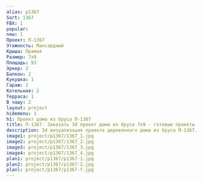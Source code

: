 ```yaml
---
alias: p1367
Sort: 1367
FBX: 1
popular: 
new: 1
Проект: П-1367
Этажность: Мансардный
Крыша: Прямая
Размер: 7х9
Площадь: 93
Эркер: 2
Балкон: 2
Кукушка: 1
Гараж: 2
Котельная: 2
Терраса: 1
В чашу: 2
layout: project
hidemenu: 1
h1: Проект дома из бруса П-1367
title: П-1367. Заказать 3d проект дома из бруса 7х9 - готовые проекты
description: 3d визуализация проекта деревянного дома из бруса П-1367. Площадь 93 м2, размер 7х9. Вы можете внести любые изменения в проект.
image1: project/p1367/1367_1.jpg
image2: project/p1367/1367_2.jpg
image3: project/p1367/1367_3.jpg
image4: project/p1367/1367_4.jpg
plan1: project/p1367/p1367-1.jpg
plan2: project/p1367/p1367-2.jpg
planl: project/p1367/p1367-f.jpg
---
```


